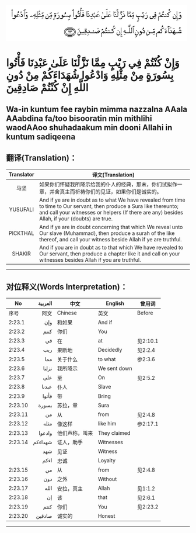 ![002:023](images/002_023.gif)

#  وَإِنْ كُنْتُمْ فِي رَيْبٍ مِمَّا نَزَّلْنَا عَلَىٰ عَبْدِنَا فَأْتُوا بِسُورَةٍ مِنْ مِثْلِهِ وَادْعُوا شُهَدَاءَكُمْ مِنْ دُونِ اللَّهِ إِنْ كُنْتُمْ صَادِقِينَ 

## Wa-in kuntum fee raybin mimma nazzalna AAala AAabdina fa/too bisooratin min mithlihi waodAAoo shuhadaakum min dooni Allahi in kuntum sadiqeena

## 翻译(Translation)：

| Translator | 译文(Translation)                                            |
|:----------:| ------------------------------------------------------------ |
| 马坚       | 如果你们怀疑我所降示给我的仆人的经典，那末，你们试拟作一章，并舍真主而祈祷你们的见证，如果你们是诚实的。 |
| YUSUFALI   | And if ye are in doubt as to what We have revealed from time to time to Our servant, then produce a Sura like thereunto; and call your witnesses or helpers (If there are any) besides Allah, if your (doubts) are true. |
| PICKTHAL   | And if ye are in doubt concerning that which We reveal unto Our slave (Muhammad), then produce a surah of the like thereof, and call your witness beside Allah if ye are truthful. |
| SHAKIR     | And if you are in doubt as to that which We have revealed to Our servant, then produce a chapter like it and call on your witnesses besides Allah if you are truthful. |

---

## 对位释义(Words Interpretation)：

| No      | العربية | 中文           | English      | 曾用词   |
| ------- | -------:| -------------- | ------------ | -------- |
| 序号    | 阿文    | Chinese        | 英文         | Before   |
| 2:23.1  | وإن     | 和如果         | And if       |          |
| 2:23.2  | كنتم    | 你们           | You          |          |
| 2:23.3  | في      | 在             | at           | 见2:10.1 |
| 2:23.4  | ريب     | 果断地         | Decidedly    | 见2:2.4  |
| 2:23.5  | مما     | 关于什么       | to what      | 参2:3.6  |
| 2:23.6  | نزلنا   | 我所降示       | We sent down |          |
| 2:23.7  | على     | 至             | On           | 见2:5.2  |
| 2:23.8  | عبدنا   | 仆人           | Slave        |          |
| 2:23.9  | فأتوا   | 带             | Bring        |          |
| 2:23.10 | بسورة   | 苏拉，章       | Sura         |          |
| 2:23.11 | من      | 从             | from         | 见2:4.8  |
| 2:23.12 | مثله    | 像这样         | like him     | 参2:17.1 |
| 2:23.13 | وادعوا  | 他们声称，叫来 | They claimed |          |
| 2:23.14 | شهداءكم | 证人，助手     | Witnesses    |          |
|         | شهد     | 见证           | Witness      |          |
|         | اءكم    | 忠诚           | Loyalty      |          |
| 2:23.15 | من      | 从             | from         | 见2:4.8  |
| 2:23.16 | دون     | 之外           | Without      |          |
| 2:23.17 | الله    | 安拉，真主     | Allah        | 见1:1.2  |
| 2:23.18 | إن      | 该             | that         | 见2:6.1  |
| 2:23.19 | كنتم    | 你们           | You          | 见2:23.2 |
| 2:23.20 | صادقين  | 诚实的         | Honest       |          |

---
